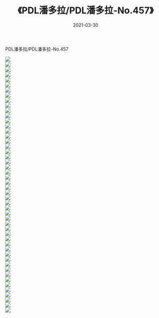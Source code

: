 ﻿---
layout: post
title:  《PDL潘多拉/PDL潘多拉-No.457》
date:   2021-03-30
img: http://pic.660000.xyz/1:/网络美图/2021/PDL潘多拉/PDL潘多拉-No.457/000.jpg
categories: [美女, 清纯, 唯美]
---

PDL潘多拉/PDL潘多拉-No.457

 ![](http://pic.660000.xyz/1:/网络美图/2021/PDL潘多拉/PDL潘多拉-No.457/001.jpg) <br>![](http://pic.660000.xyz/1:/网络美图/2021/PDL潘多拉/PDL潘多拉-No.457/002.jpg) <br>![](http://pic.660000.xyz/1:/网络美图/2021/PDL潘多拉/PDL潘多拉-No.457/003.jpg) <br>![](http://pic.660000.xyz/1:/网络美图/2021/PDL潘多拉/PDL潘多拉-No.457/004.jpg) <br>![](http://pic.660000.xyz/1:/网络美图/2021/PDL潘多拉/PDL潘多拉-No.457/005.jpg) <br>![](http://pic.660000.xyz/1:/网络美图/2021/PDL潘多拉/PDL潘多拉-No.457/006.jpg) <br>![](http://pic.660000.xyz/1:/网络美图/2021/PDL潘多拉/PDL潘多拉-No.457/007.jpg) <br>![](http://pic.660000.xyz/1:/网络美图/2021/PDL潘多拉/PDL潘多拉-No.457/008.jpg) <br>![](http://pic.660000.xyz/1:/网络美图/2021/PDL潘多拉/PDL潘多拉-No.457/009.jpg) <br>![](http://pic.660000.xyz/1:/网络美图/2021/PDL潘多拉/PDL潘多拉-No.457/010.jpg) <br>![](http://pic.660000.xyz/1:/网络美图/2021/PDL潘多拉/PDL潘多拉-No.457/011.jpg) <br>![](http://pic.660000.xyz/1:/网络美图/2021/PDL潘多拉/PDL潘多拉-No.457/012.jpg) <br>![](http://pic.660000.xyz/1:/网络美图/2021/PDL潘多拉/PDL潘多拉-No.457/013.jpg) <br>![](http://pic.660000.xyz/1:/网络美图/2021/PDL潘多拉/PDL潘多拉-No.457/014.jpg) <br>![](http://pic.660000.xyz/1:/网络美图/2021/PDL潘多拉/PDL潘多拉-No.457/015.jpg) <br>![](http://pic.660000.xyz/1:/网络美图/2021/PDL潘多拉/PDL潘多拉-No.457/016.jpg) <br>![](http://pic.660000.xyz/1:/网络美图/2021/PDL潘多拉/PDL潘多拉-No.457/017.jpg) <br>![](http://pic.660000.xyz/1:/网络美图/2021/PDL潘多拉/PDL潘多拉-No.457/018.jpg) <br>![](http://pic.660000.xyz/1:/网络美图/2021/PDL潘多拉/PDL潘多拉-No.457/019.jpg) <br>![](http://pic.660000.xyz/1:/网络美图/2021/PDL潘多拉/PDL潘多拉-No.457/020.jpg) <br>![](http://pic.660000.xyz/1:/网络美图/2021/PDL潘多拉/PDL潘多拉-No.457/021.jpg) <br>![](http://pic.660000.xyz/1:/网络美图/2021/PDL潘多拉/PDL潘多拉-No.457/022.jpg) <br>![](http://pic.660000.xyz/1:/网络美图/2021/PDL潘多拉/PDL潘多拉-No.457/023.jpg) <br>![](http://pic.660000.xyz/1:/网络美图/2021/PDL潘多拉/PDL潘多拉-No.457/024.jpg) <br>![](http://pic.660000.xyz/1:/网络美图/2021/PDL潘多拉/PDL潘多拉-No.457/025.jpg) <br>![](http://pic.660000.xyz/1:/网络美图/2021/PDL潘多拉/PDL潘多拉-No.457/026.jpg) <br>![](http://pic.660000.xyz/1:/网络美图/2021/PDL潘多拉/PDL潘多拉-No.457/027.jpg) <br>![](http://pic.660000.xyz/1:/网络美图/2021/PDL潘多拉/PDL潘多拉-No.457/028.jpg) <br>![](http://pic.660000.xyz/1:/网络美图/2021/PDL潘多拉/PDL潘多拉-No.457/029.jpg) <br>![](http://pic.660000.xyz/1:/网络美图/2021/PDL潘多拉/PDL潘多拉-No.457/030.jpg) <br>![](http://pic.660000.xyz/1:/网络美图/2021/PDL潘多拉/PDL潘多拉-No.457/031.jpg) <br>![](http://pic.660000.xyz/1:/网络美图/2021/PDL潘多拉/PDL潘多拉-No.457/032.jpg) <br>![](http://pic.660000.xyz/1:/网络美图/2021/PDL潘多拉/PDL潘多拉-No.457/033.jpg) <br>![](http://pic.660000.xyz/1:/网络美图/2021/PDL潘多拉/PDL潘多拉-No.457/034.jpg) <br>![](http://pic.660000.xyz/1:/网络美图/2021/PDL潘多拉/PDL潘多拉-No.457/035.jpg) <br>![](http://pic.660000.xyz/1:/网络美图/2021/PDL潘多拉/PDL潘多拉-No.457/036.jpg) <br>![](http://pic.660000.xyz/1:/网络美图/2021/PDL潘多拉/PDL潘多拉-No.457/037.jpg) <br>![](http://pic.660000.xyz/1:/网络美图/2021/PDL潘多拉/PDL潘多拉-No.457/038.jpg) <br>![](http://pic.660000.xyz/1:/网络美图/2021/PDL潘多拉/PDL潘多拉-No.457/039.jpg) <br>![](http://pic.660000.xyz/1:/网络美图/2021/PDL潘多拉/PDL潘多拉-No.457/040.jpg) <br>![](http://pic.660000.xyz/1:/网络美图/2021/PDL潘多拉/PDL潘多拉-No.457/041.jpg) <br>![](http://pic.660000.xyz/1:/网络美图/2021/PDL潘多拉/PDL潘多拉-No.457/042.jpg) <br>![](http://pic.660000.xyz/1:/网络美图/2021/PDL潘多拉/PDL潘多拉-No.457/043.jpg) <br>![](http://pic.660000.xyz/1:/网络美图/2021/PDL潘多拉/PDL潘多拉-No.457/044.jpg) <br>![](http://pic.660000.xyz/1:/网络美图/2021/PDL潘多拉/PDL潘多拉-No.457/045.jpg) <br>![](http://pic.660000.xyz/1:/网络美图/2021/PDL潘多拉/PDL潘多拉-No.457/046.jpg) <br>![](http://pic.660000.xyz/1:/网络美图/2021/PDL潘多拉/PDL潘多拉-No.457/047.jpg) <br>![](http://pic.660000.xyz/1:/网络美图/2021/PDL潘多拉/PDL潘多拉-No.457/048.jpg) <br>![](http://pic.660000.xyz/1:/网络美图/2021/PDL潘多拉/PDL潘多拉-No.457/049.jpg) <br>![](http://pic.660000.xyz/1:/网络美图/2021/PDL潘多拉/PDL潘多拉-No.457/050.jpg) <br>